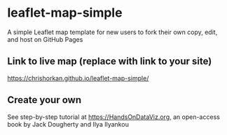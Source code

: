 # leaflet-map-simple
A simple Leaflet map template for new users to fork their own copy, edit, and host on GitHub Pages

## Link to live map (replace with link to your site)
https://chrishorkan.github.io/leaflet-map-simple/

## Create your own
See step-by-step tutorial at https://HandsOnDataViz.org, an open-access book by Jack Dougherty and Ilya Ilyankou
